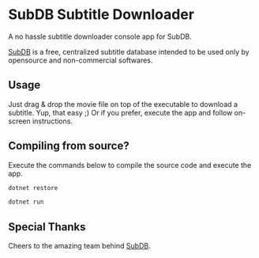 # SubDB Subtitle Downloader

A no hassle subtitle downloader console app for SubDB.

[SubDB](http://thesubdb.com/) is a free, centralized subtitle database intended to be used only by opensource and non-commercial softwares.

## Usage

Just drag & drop the movie file on top of the executable to download a subtitle. Yup, that easy ;)
Or if you prefer, execute the app and follow on-screen instructions.

## Compiling from source?

Execute the commands below to compile the source code and execute the app.

```bash
dotnet restore
```

```bash
dotnet run
```

## Special Thanks

Cheers to the amazing team behind [SubDB](http://thesubdb.com/).
